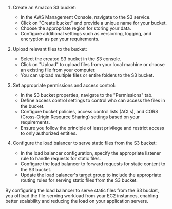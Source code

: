 1. Create an Amazon S3 bucket:
   - In the AWS Management Console, navigate to the S3 service.
   - Click on "Create bucket" and provide a unique name for your bucket.
   - Choose the appropriate region for storing your data.
   - Configure additional settings such as versioning, logging, and encryption as per your requirements.

2. Upload relevant files to the bucket:
   - Select the created S3 bucket in the S3 console.
   - Click on "Upload" to upload files from your local machine or choose an existing file from your computer.
   - You can upload multiple files or entire folders to the S3 bucket.

3. Set appropriate permissions and access control:
   - In the S3 bucket properties, navigate to the "Permissions" tab.
   - Define access control settings to control who can access the files in the bucket.
   - Configure bucket policies, access control lists (ACLs), and CORS (Cross-Origin Resource Sharing) settings based on your requirements.
   - Ensure you follow the principle of least privilege and restrict access to only authorized entities.

4. Configure the load balancer to serve static files from the S3 bucket:
   - In the load balancer configuration, specify the appropriate listener rule to handle requests for static files.
   - Configure the load balancer to forward requests for static content to the S3 bucket.
   - Update the load balancer's target group to include the appropriate routing rules for serving static files from the S3 bucket.

By configuring the load balancer to serve static files from the S3 bucket, you offload the file-serving workload from your EC2 instances, enabling better scalability and reducing the load on your application servers.
